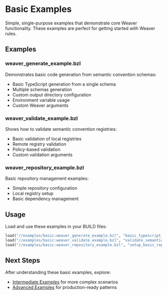 # Basic Examples

Simple, single-purpose examples that demonstrate core Weaver functionality. These examples are perfect for getting started with Weaver rules.

## Examples

### weaver_generate_example.bzl
Demonstrates basic code generation from semantic convention schemas:
- Basic TypeScript generation from a single schema
- Multiple schemas generation
- Custom output directory configuration
- Environment variable usage
- Custom Weaver arguments

### weaver_validate_example.bzl
Shows how to validate semantic convention registries:
- Basic validation of local registries
- Remote registry validation
- Policy-based validation
- Custom validation arguments

### weaver_repository_example.bzl
Basic repository management examples:
- Simple repository configuration
- Local registry setup
- Basic dependency management

## Usage

Load and use these examples in your BUILD files:

```python
load("//examples/basic:weaver_generate_example.bzl", "basic_typescript_generation")
load("//examples/basic:weaver_validate_example.bzl", "validate_semantic_conventions")
load("//examples/basic:weaver_repository_example.bzl", "setup_basic_repository")
```

## Next Steps

After understanding these basic examples, explore:
- [Intermediate Examples](../intermediate/) for more complex scenarios
- [Advanced Examples](../advanced/) for production-ready patterns 
